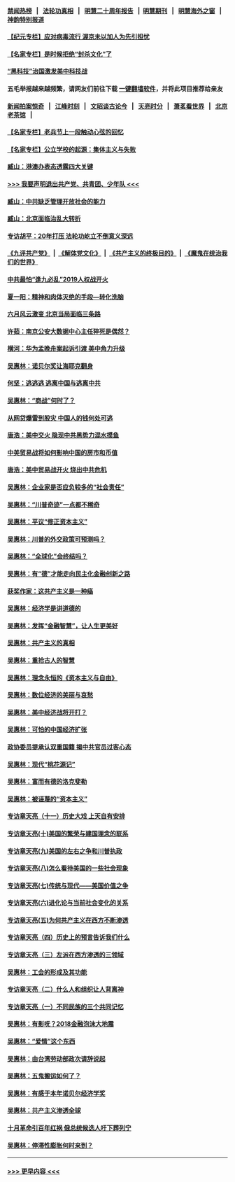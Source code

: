 #### [禁闻热榜](热点新闻.md?=0)  &nbsp;&nbsp;|&nbsp;&nbsp; [法轮功真相](https://github.com/gfw-breaker/truth/blob/master/README.md?=0) &nbsp;&nbsp;|&nbsp;&nbsp; [明慧二十周年报告](https://github.com/gfw-breaker/mh-reports/blob/master/README.md?=0) &nbsp;&nbsp;|&nbsp;&nbsp;[明慧期刊](https://github.com/gfw-breaker/mh-qikan) &nbsp;&nbsp;|&nbsp;&nbsp; [明慧海外之窗](https://github.com/gfw-breaker/mh-news/blob/master/README.md?=0) &nbsp;&nbsp;|&nbsp;&nbsp; [神韵特别报道](https://github.com/gfw-breaker/mh-news/blob/master/shenyun.md?=0)
#### [【纪元专栏】应对病毒流行 渥京未以加人为先引担忧](../pages/nsc423/n11875714.md?t=02261502) 
#### [【名家专栏】是时候拒绝“封杀文化”了](../pages/nsc423/n11814093.md?t=02261502) 
#### [“黑科技”治国激发美中科技战](../pages/nsc423/n11638056.md?t=02261502) 
#### 五毛举报越来越频繁，请网友们前往下载 [一键翻墙软件](https://github.com/gfw-breaker/ssr-accounts)，并将此项目推荐给亲友
#### [新闻拍案惊奇](https://github.com/gfw-breaker/banned-news/blob/master/pages/link4.md) &nbsp;&nbsp;|&nbsp;&nbsp; [江峰时刻](https://github.com/gfw-breaker/banned-news/blob/master/pages/link4.md) &nbsp;&nbsp;|&nbsp;&nbsp; [文昭谈古论今](https://github.com/gfw-breaker/banned-news/blob/master/pages/link4.md) &nbsp;&nbsp;|&nbsp;&nbsp; [天亮时分](https://github.com/gfw-breaker/banned-news/blob/master/pages/link4.md) &nbsp;&nbsp;|&nbsp;&nbsp; [萧茗看世界](https://github.com/gfw-breaker/banned-news/blob/master/pages/link4.md) &nbsp;&nbsp;|&nbsp;&nbsp; [北京老茶馆](https://github.com/gfw-breaker/banned-news/blob/master/pages/link4.md) &nbsp;&nbsp;|&nbsp;&nbsp; 
#### [【名家专栏】老兵节上一段触动心弦的回忆](../pages/nsc423/n11646016.md?t=02261502) 
#### [【名家专栏】公立学校的起源：集体主义与失败](../pages/nsc423/n11601833.md?t=02261502) 
#### [臧山：港澳办表态透露四大关键](../pages/nsc423/n11421628.md?t=02261502) 
#### [>>> 我要声明退出共产党、共青团、少年队 <<<](https://github.com/begood0513/goodnews/blob/master/quit/letter.md) 
#### [臧山：中共缺乏管理开放社会的能力](../pages/nsc423/n11407457.md?t=02261502) 
#### [臧山：北京面临治乱大转折](../pages/nsc423/n11406895.md?t=02261502) 
#### [专访胡平：20年打压 法轮功屹立不倒意义深远](../pages/nsc423/n11398800.md?t=02261502) 
#### [《九评共产党》](https://github.com/begood0513/9ping.md/blob/master/README.md) &nbsp;|&nbsp; [《解体党文化》](../../../../jtdwh.md/blob/master/README.md)  &nbsp;|&nbsp; [《共产主义的终极目的》](../../../../gczydzjmd.md/blob/master/README.md) &nbsp;|&nbsp; [《魔鬼在统治我们的世界》](../../../../mgztzwmdsj.md/blob/master/README.md) 
#### [中共最怕“逢九必乱”2019人权战开火](../pages/nsc423/n11385248.md?t=02261502) 
#### [夏一阳：精神和肉体灭绝的手段—转化洗脑](../pages/nsc423/n11368250.md?t=02261502) 
#### [六月风云激变 北京当局面临三条路](../pages/nsc423/n11313668.md?t=02261502) 
#### [许茹：南京公安大数据中心主任猝死是偶然？](../pages/nsc423/n11064744.md?t=02261502) 
#### [横河：华为孟晚舟案起诉引渡 美中角力升级](../pages/nsc423/n11027230.md?t=02261502) 
#### [吴惠林：诺贝尔奖让海耶克翻身](../pages/nsc423/n10890049.md?t=02261502) 
#### [何坚：逃逃逃 逃离中国与逃离中共](../pages/nsc423/n10592891.md?t=02261502) 
#### [吴惠林：“商战”何时了？](../pages/nsc423/n10573558.md?t=02261502) 
#### [从网贷爆雷到股灾 中国人的钱何处可逃](../pages/nsc423/n10572800.md?t=02261502) 
#### [唐浩：美中交火 隐现中共黑势力混水摸鱼](../pages/nsc423/n10544040.md?t=02261502) 
#### [中美贸易战将如何影响中国的房市和币值](../pages/nsc423/n10543697.md?t=02261502) 
#### [唐浩：美中贸易战开火 烧出中共危机](../pages/nsc423/n10540126.md?t=02261502) 
#### [吴惠林：企业家是否应负较多的“社会责任”](../pages/nsc423/n10535022.md?t=02261502) 
#### [吴惠林：“川普奇迹”一点都不稀奇](../pages/nsc423/n10512808.md?t=02261502) 
#### [吴惠林：平议“修正资本主义”](../pages/nsc423/n10495724.md?t=02261502) 
#### [吴惠林：川普的外交政策可预测吗？](../pages/nsc423/n10462387.md?t=02261502) 
#### [吴惠林：“全球化”会终结吗？](../pages/nsc423/n10452838.md?t=02261502) 
#### [吴惠林：有“德”才能走向民主化金融创新之路](../pages/nsc423/n10432292.md?t=02261502) 
#### [获奖作家：这共产主义是一种癌](../pages/nsc423/n10431541.md?t=02261502) 
#### [吴惠林：经济学是讲道德的](../pages/nsc423/n10398014.md?t=02261502) 
#### [吴惠林：发挥“金融智慧”，让人生更美好](../pages/nsc423/n10375019.md?t=02261502) 
#### [吴惠林：共产主义的真相](../pages/nsc423/n10351394.md?t=02261502) 
#### [吴惠林：重拾古人的智慧](../pages/nsc423/n10337691.md?t=02261502) 
#### [吴惠林：理念永恒的《资本主义与自由》](../pages/nsc423/n10316274.md?t=02261502) 
#### [吴惠林：数位经济的美丽与哀愁](../pages/nsc423/n10292946.md?t=02261502) 
#### [吴惠林：美中经济战将开打？](../pages/nsc423/n10258825.md?t=02261502) 
#### [吴惠林：可怕的中国经济扩张](../pages/nsc423/n10219147.md?t=02261502) 
#### [政协委员提承认双重国籍 揭中共官员过客心态](../pages/nsc423/n10208809.md?t=02261502) 
#### [吴惠林：现代“桃花源记”](../pages/nsc423/n10185234.md?t=02261502) 
#### [吴惠林：富而有德的洛克斐勒](../pages/nsc423/n10142264.md?t=02261502) 
#### [吴惠林：被诬蔑的“资本主义”](../pages/nsc423/n10124816.md?t=02261502) 
#### [专访章天亮（十一）历史大戏 上天自有安排](../pages/nsc423/n10094905.md?t=02261502) 
#### [专访章天亮(十)美国的繁荣与建国理念的联系](../pages/nsc423/n10094899.md?t=02261502) 
#### [专访章天亮(九)美国的左右之争和川普执政](../pages/nsc423/n10094889.md?t=02261502) 
#### [专访章天亮(八)怎么看待美国的一些社会现象](../pages/nsc423/n10094857.md?t=02261502) 
#### [专访章天亮(七)传统与现代——美国价值之争](../pages/nsc423/n10093140.md?t=02261502) 
#### [专访章天亮(六)进化论与当前社会变化的关系](../pages/nsc423/n10092036.md?t=02261502) 
#### [专访章天亮(五)为何共产主义在西方不断渗透](../pages/nsc423/n10083620.md?t=02261502) 
#### [专访章天亮（四）历史上的预言告诉我们什么](../pages/nsc423/n10083606.md?t=02261502) 
#### [专访章天亮（三）左派在西方渗透的三领域](../pages/nsc423/n10081115.md?t=02261502) 
#### [吴惠林：工会的形成及其功能](../pages/nsc423/n10080633.md?t=02261502) 
#### [专访章天亮（二）什么人和组织让人背离神](../pages/nsc423/n10076637.md?t=02261502) 
#### [专访章天亮（一）不同民族的三个共同记忆](../pages/nsc423/n10074188.md?t=02261502) 
#### [吴惠林：有影呒？2018金融泡沫大地震](../pages/nsc423/n10040534.md?t=02261502) 
#### [吴惠林：“爱情”这个东西](../pages/nsc423/n10019423.md?t=02261502) 
#### [吴惠林：由台湾劳动部政次请辞说起](../pages/nsc423/n9979679.md?t=02261502) 
#### [吴惠林：五鬼搬运如何了？](../pages/nsc423/n9925338.md?t=02261502) 
#### [吴惠林：有感于本年诺贝尔经济学奖](../pages/nsc423/n9871883.md?t=02261502) 
#### [吴惠林：共产主义渗透全球](../pages/nsc423/n9812748.md?t=02261502) 
#### [十月革命引百年红祸 俄总统候选人吁下葬列宁](../pages/nsc423/n9810182.md?t=02261502) 
#### [吴惠林：停滞性膨胀何时来到？](../pages/nsc423/n9764136.md?t=02261502) 

----
#### [ >>> 更早内容 <<< ](../indexes/nsc423-earlier.md)
